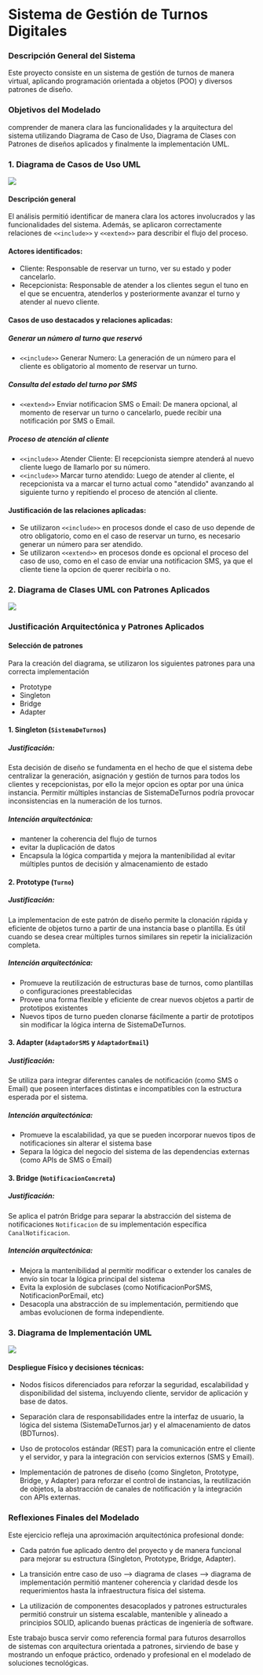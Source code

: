 # Sistema de Gestión de Turnos Digitales

### Descripción General del Sistema

Este proyecto consiste en un sistema de gestión de turnos de manera virtual, aplicando programación orientada a objetos (POO) y diversos patrones de diseño.

### Objetivos del Modelado

comprender de manera clara las funcionalidades y la arquitectura del sistema utilizando Diagrama de Caso de Uso, Diagrama de Clases con Patrones de diseños aplicados y finalmente la implementación UML.

### 1. Diagrama de Casos de Uso UML

![](https://github.com/0bamium/Sistema_de_Gestion_de_Turnos_Digitales/blob/3ec0ed4db3be45b38c9d490db3a461640672d6d8/imagenes/GestionDeTurnosDigitales.drawio.png)

#### Descripción general

El análisis permitió identificar de manera clara los actores involucrados y las funcionalidades del sistema. Además, se aplicaron correctamente relaciones de `<<include>>` y `<<extend>>` para describir el flujo del proceso.

#### Actores identificados:

- Cliente: Responsable de reservar un turno, ver su estado y poder cancelarlo.
- Recepcionista: Responsable de atender a los clientes segun el tuno en el que se encuentra, atenderlos y posteriormente avanzar el turno y atender al nuevo cliente.

#### Casos de uso destacados y relaciones aplicadas:

##### Generar un número al turno que reservó
- `<<include>>` Generar Numero: La generación de un número para el cliente es obligatorio al momento de reservar un turno.
##### Consulta del estado del turno por SMS
- `<<extend>>` Enviar notificacion SMS o Email:  De manera opcional, al momento de reservar un turno o cancelarlo, puede recibir una notificación por SMS o Email.
##### Proceso de atención al cliente
- `<<include>>` Atender Cliente: El recepcionista siempre atenderá al nuevo cliente luego de llamarlo por su número.
- `<<include>>` Marcar turno atendido: Luego de atender al cliente, el recepcionista va a marcar el turno actual como "atendido" avanzando al siguiente turno y repitiendo el proceso de atención al cliente.

#### Justificación de las relaciones aplicadas:

- Se utilizaron `<<include>>` en procesos donde el caso de uso depende de otro obligatorio, como en el caso de reservar un turno, es necesario generar un número para ser atendido.
- Se utilizaron `<<extend>>` en procesos donde es opcional el proceso del caso de uso, como en el caso de enviar una notificacion SMS, ya que el cliente tiene la opcion de querer recibirla o no.

### 2. Diagrama de Clases UML con Patrones Aplicados
![](https://github.com/0bamium/Sistema_de_Gestion_de_Turnos_Digitales/blob/509f8e62dfd4a2eb9fcc419824c924742f596422/imagenes/DigramaDeClases_SistemaDeGestionDeTurnosDigitales.png)

### Justificación Arquitectónica y Patrones Aplicados

#### Selección de patrones
Para la creación del diagrama, se utilizaron los siguientes patrones para una correcta implementación
- Prototype
- Singleton
- Bridge
- Adapter

#### 1. Singleton (`SistemaDeTurnos`)

##### Justificación:
Esta decisión de diseño se fundamenta en el hecho de que el sistema debe centralizar la generación, asignación y gestión de turnos para todos los clientes y recepcionistas, por ello la mejor opcion es optar por una única instancia. Permitir múltiples instancias de SistemaDeTurnos podría provocar inconsistencias en la numeración de los turnos.

##### Intención arquitectónica:
- mantener la coherencia del flujo de turnos
- evitar la duplicación de datos
- Encapsula la lógica compartida y mejora la mantenibilidad al evitar múltiples puntos de decisión y almacenamiento de estado

#### 2. Prototype (`Turno`)

##### Justificación:
La implementacion de este patrón de diseño permite la clonación rápida y eficiente de objetos turno a partir de una instancia base o plantilla. Es útil cuando se desea crear múltiples turnos similares sin repetir la inicialización completa.

##### Intención arquitectónica:
- Promueve la reutilización de estructuras base de turnos, como plantillas o configuraciones preestablecidas
- Provee una forma flexible y eficiente de crear nuevos objetos a partir de prototipos existentes
- Nuevos tipos de turno pueden clonarse fácilmente a partir de prototipos sin modificar la lógica interna de SistemaDeTurnos.

#### 3. Adapter (`AdaptadorSMS` y `AdaptadorEmail`)

##### Justificación:
Se utiliza para integrar diferentes canales de notificación (como SMS o Email) que poseen interfaces distintas e incompatibles con la estructura esperada por el sistema.

##### Intención arquitectónica:
- Promueve la escalabilidad, ya que se pueden incorporar nuevos tipos de notificaciones sin alterar el sistema base
- Separa la lógica del negocio del sistema de las dependencias externas (como APIs de SMS o Email)

#### 3. Bridge (`NotificacionConcreta`)

##### Justificación:
Se aplica el patrón Bridge para separar la abstracción del sistema de notificaciones `Notificacion` de su implementación específica `CanalNotificacion`.

##### Intención arquitectónica:
- Mejora la mantenibilidad al permitir modificar o extender los canales de envío sin tocar la lógica principal del sistema
- Evita la explosión de subclases (como NotificacionPorSMS, NotificacionPorEmail, etc)
- Desacopla una abstracción de su implementación, permitiendo que ambas evolucionen de forma independiente.

### 3. Diagrama de Implementación UML
![](https://github.com/0bamium/Sistema_de_Gestion_de_Turnos_Digitales/blob/fa84a1a7fd1bb9645e56f0e2de51df7cbf50b93b/imagenes/DiagramaDeImplementacionSistemaDeGestionDeTurnosDigitales.png)

#### Despliegue Físico y decisiones técnicas:
- Nodos físicos diferenciados para reforzar la seguridad, escalabilidad y disponibilidad del sistema, incluyendo cliente, servidor de aplicación y base de datos.

- Separación clara de responsabilidades entre la interfaz de usuario, la lógica del sistema (SistemaDeTurnos.jar) y el almacenamiento de datos (BDTurnos).

- Uso de protocolos estándar (REST) para la comunicación entre el cliente y el servidor, y para la integración con servicios externos (SMS y Email).

- Implementación de patrones de diseño (como Singleton, Prototype, Bridge, y Adapter) para reforzar el control de instancias, la reutilización de objetos, la abstracción de canales de notificación y la integración con APIs externas.

### Reflexiones Finales del Modelado
Este ejercicio refleja una aproximación arquitectónica profesional donde:

- Cada patrón fue aplicado dentro del proyecto y de manera funcional para mejorar su estructura (Singleton, Prototype, Bridge, Adapter).

- La transición entre caso de uso --> diagrama de clases --> diagrama de implementación permitió mantener coherencia y claridad desde los requerimientos hasta la infraestructura física del sistema.

- La utilización de componentes desacoplados y patrones estructurales permitió construir un sistema escalable, mantenible y alineado a principios SOLID, aplicando buenas prácticas de ingeniería de software.

Este trabajo busca servir como referencia formal para futuros desarrollos de sistemas con arquitectura orientada a patrones, sirviendo de base y mostrando un enfoque práctico, ordenado y profesional en el modelado de soluciones tecnológicas.
